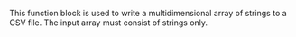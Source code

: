 This function block is used to write a multidimensional array of strings to a CSV file. The input array must consist of strings only.
